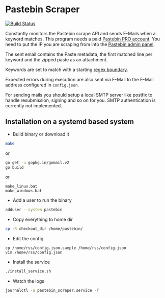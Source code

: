 # Pastebin Scraper
[![Build Status](https://travis-ci.org/FireFart/pastebin_scraper.svg?branch=master)](https://travis-ci.org/FireFart/pastebin_scraper)

Constantly monitors the Pastebin scrape API and sends E-Mails when a keyword matches. This program needs a paid [Pastebin PRO account](https://pastebin.com/pro).
You need to put the IP you are scraping from into the [Pastebin admin panel](https://pastebin.com/api_scraping_faq).

The sent email contains the Paste metadata, the first matched line per keyword and the zipped paste as an attachment.

Keywords are set to match with a starting [regex boundary](https://www.regular-expressions.info/wordboundaries.html).

Expected errors during execution are also sent via E-Mail to the E-Mail address configured in `config.json`.

For sending mails you should setup a local SMTP server like postfix to handle resubmission, signing and so on for you. SMTP authentication is currently not implemented.

## Installation on a systemd based system
* Build binary or download it
```bash
make
```
or
```bash
go get -u gopkg.in/gomail.v2
go build
```
or
```
make_linux.bat
make_windows.bat
```

* Add a user to run the binary
```bash
adduser --system pastebin
```

* Copy everything to home dir
```bash
cp -R checkout_dir /home/pastebin/
```

* Edit the config
```
cp /home/rss/config.json.sample /home/rss/config.json
vim /home/rss/config.json
```

* Install the service
```bash
./install_service.sh
```

* Watch the logs
```bash
journalctl -u pastebin_scraper.service -f
```
